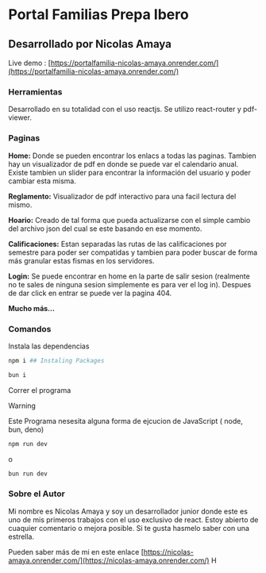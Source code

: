 # Portal Familias Prepa Ibero

## Desarrollado por Nicolas Amaya

Live demo : [https://portalfamilia-nicolas-amaya.onrender.com/](https://portalfamilia-nicolas-amaya.onrender.com/)

### Herramientas

Desarrollado en su totalidad con el uso reactjs. Se utilizo react-router y pdf-viewer.

### Paginas

**Home:** Donde se pueden encontrar los enlacs a todas las paginas. Tambien hay un visualizador de pdf en donde se puede var el calendario anual. Existe tambien un slider para encontrar la información del usuario y poder cambiar esta misma.

**Reglamento:** Visualizador de pdf interactivo para una facil lectura del mismo.

**Hoario:** Creado de tal forma que pueda actualizarse con el simple cambio del archivo json del cual se este basando en ese momento.

**Calificaciones:** Estan separadas las rutas de las calificaciones por semestre para poder ser compatidas y tambien para poder buscar de forma más granular estas fismas en los servidores.

**Login:** Se puede encontrar en home en la parte de salir sesion (realmente no te sales de ninguna sesion simplemente es para ver el log in). Despues de dar click en entrar se puede ver la pagina 404.

**Mucho más...**

### Comandos

Instala las dependencias

```sh
npm i ## Instaling Packages
```

```sh
bun i
```

Correr el programa

> [!WARNING]
> Este Programa nesesita alguna forma de ejcucion de JavaScript ( node, bun, deno)

```sh
npm run dev
```

o

```sh
bun run dev
```

### Sobre el Autor

Mi nombre es Nicolas Amaya y soy un desarrollador junior donde este es uno de mis primeros trabajos con el uso exclusivo de react. Estoy abierto de cuaquier comentario o mejora posible. Si te gusta hasmelo saber con una estrella.

Pueden saber más de mi en este enlace [https://nicolas-amaya.onrender.com/](https://nicolas-amaya.onrender.com/) H
